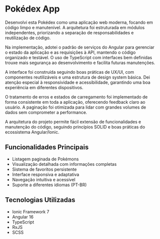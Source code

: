 # Pokédex App

Desenvolvi esta Pokédex como uma aplicação web moderna, focando em código limpo e manutenível. A arquitetura foi estruturada em módulos independentes, priorizando a separação de responsabilidades e reutilização de código.

Na implementação, adotei o padrão de serviços do Angular para gerenciar o estado da aplicação e as requisições à API, mantendo o código organizado e testável. O uso de TypeScript com interfaces bem definidas trouxe mais segurança ao desenvolvimento e facilita futuras manutenções.

A interface foi construída seguindo boas práticas de UX/UI, com componentes reutilizáveis e uma estrutura de design system básica. Dei atenção especial à responsividade e acessibilidade, garantindo uma boa experiência em diferentes dispositivos.

O tratamento de erros e estados de carregamento foi implementado de forma consistente em toda a aplicação, oferecendo feedback claro ao usuário. A paginação foi otimizada para lidar com grandes volumes de dados sem comprometer a performance.

A arquitetura do projeto permite fácil extensão de funcionalidades e manutenção do código, seguindo princípios SOLID e boas práticas do ecossistema Angular/Ionic.

## Funcionalidades Principais

- Listagem paginada de Pokémons
- Visualização detalhada com informações completas
- Sistema de favoritos persistente
- Interface responsiva e adaptativa
- Navegação intuitiva e acessível
- Suporte a diferentes idiomas (PT-BR)

## Tecnologias Utilizadas

- Ionic Framework 7
- Angular 16
- TypeScript
- RxJS
- SCSS
